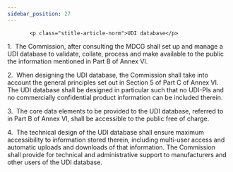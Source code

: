 ```yaml
---
sidebar_position: 27
---
```

           <p class="stitle-article-norm">UDI database</p>
   <p class="norm">1.&nbsp;&nbsp;The Commission, after consulting the 
MDCG shall set up and manage a UDI database to validate, collate, 
process and make available to the public the information mentioned in 
Part B of Annex&nbsp;VI.</p>
   <p class="norm">2.&nbsp;&nbsp;When designing the UDI database, the 
Commission shall take into account the general principles set out in 
Section&nbsp;5 of Part C of Annex&nbsp;VI. The UDI database shall be 
designed in particular such that no UDI-PIs and no commercially 
confidential product information can be included therein.</p>
   <p class="norm">3.&nbsp;&nbsp;The core data elements to be provided 
to the UDI database, referred to in Part&nbsp;B of Annex&nbsp;VI, shall 
be accessible to the public free of charge.</p>
   <p class="norm">4.&nbsp;&nbsp;The technical design of the UDI 
database shall ensure maximum accessibility to information stored 
therein, including multi-user access and automatic uploads and downloads
 of that information. The Commission shall provide for technical and 
administrative support to manufacturers and other users of the UDI 
database.</p>